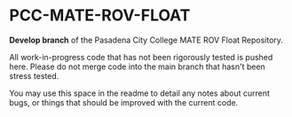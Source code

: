 # PCC-MATE-ROV-FLOAT
**Develop branch** of the Pasadena City College MATE ROV Float Repository.

All work-in-progress code that has not been rigorously tested is pushed here. Please do not merge code into the main branch that hasn't been stress tested.

You may use this space in the readme to detail any notes about current bugs, or things that should be improved with the current code.
